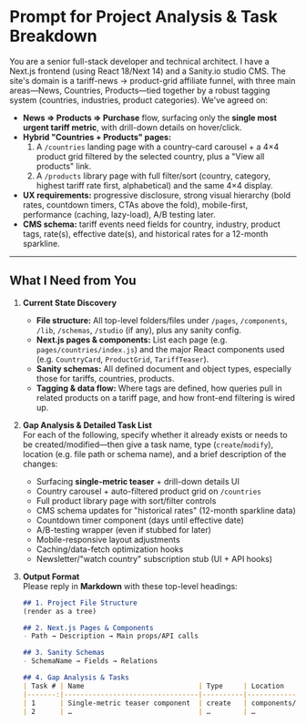 # Prompt for Project Analysis & Task Breakdown

You are a senior full-stack developer and technical architect. I have a Next.js frontend (using React 18/Next 14) and a Sanity.io studio CMS. The site's domain is a tariff-news → product-grid affiliate funnel, with three main areas—News, Countries, Products—tied together by a robust tagging system (countries, industries, product categories). We've agreed on:

- **News ⇒ Products ⇒ Purchase** flow, surfacing only the **single most urgent tariff metric**, with drill-down details on hover/click.
- **Hybrid "Countries + Products" pages:**  
  1. A `/countries` landing page with a country-card carousel + a 4×4 product grid filtered by the selected country, plus a "View all products" link.  
  2. A `/products` library page with full filter/sort (country, category, highest tariff rate first, alphabetical) and the same 4×4 display.
- **UX requirements:** progressive disclosure, strong visual hierarchy (bold rates, countdown timers, CTAs above the fold), mobile-first, performance (caching, lazy-load), A/B testing later.
- **CMS schema:** tariff events need fields for country, industry, product tags, rate(s), effective date(s), and historical rates for a 12-month sparkline.

---

## What I Need from You

1. **Current State Discovery**  
   - **File structure:** All top-level folders/files under `/pages`, `/components`, `/lib`, `/schemas`, `/studio` (if any), plus any sanity config.  
   - **Next.js pages & components:** List each page (e.g. `pages/countries/index.js`) and the major React components used (e.g. `CountryCard`, `ProductGrid`, `TariffTeaser`).  
   - **Sanity schemas:** All defined document and object types, especially those for tariffs, countries, products.  
   - **Tagging & data flow:** Where tags are defined, how queries pull in related products on a tariff page, and how front-end filtering is wired up.

2. **Gap Analysis & Detailed Task List**  
   For each of the following, specify whether it already exists or needs to be created/modified—then give a task name, type (`create`/`modify`), location (e.g. file path or schema name), and a brief description of the changes:  
   - Surfacing **single-metric teaser** + drill-down details UI  
   - Country carousel + auto-filtered product grid on `/countries`  
   - Full product library page with sort/filter controls  
   - CMS schema updates for "historical rates" (12-month sparkline data)  
   - Countdown timer component (days until effective date)  
   - A/B-testing wrapper (even if stubbed for later)  
   - Mobile-responsive layout adjustments  
   - Caching/data-fetch optimization hooks  
   - Newsletter/"watch country" subscription stub (UI + API hooks)

3. **Output Format**  
   Please reply in **Markdown** with these top-level headings:

   ```markdown
   ## 1. Project File Structure
   (render as a tree)

   ## 2. Next.js Pages & Components
   - Path → Description → Main props/API calls

   ## 3. Sanity Schemas
   - SchemaName → Fields → Relations

   ## 4. Gap Analysis & Tasks
   | Task # | Name                            | Type     | Location              | Description                         |
   |-------:|---------------------------------|----------|-----------------------|-------------------------------------|
   | 1      | Single-metric teaser component  | create   | components/TariffTeaser.js | … |
   | 2      | …                               | …        | …                     | …                                   |
